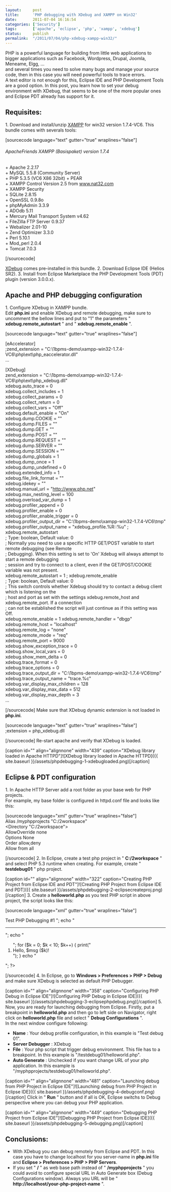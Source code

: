```yaml
---
layout:     post
title:      'PHP debugging with XDebug and XAMPP on Win32'
date:       2011-07-04 16:16:54
categories: ['Security']
tags:       ['apache', 'eclipse', 'php', 'xampp', 'xdebug']
status:     publish 
permalink:  "/2011/07/04/php-xdebug-xampp-win32/"
---
```

PHP is a powerful language for building from little web applications to bigger applications such as Facebook, Wordpress, Drupal, Joomla, Meneame, Elgg, ...  
and several times you need to solve many bugs and manage your source code, then in this case you will need powerful tools to trace errors.  
A text editor is not enough for this, Eclipse IDE and PHP Development Tools are a good option.
In this post, you learn how to set your debug environment with XDebug, that seems to be one of the more popular ones and Eclipse PDT already has support for it.

## Requisites:
1\. Download and install/unzip [XAMPP](http://www.apachefriends.org/en/xampp-windows.html) for win32 version 1.7.4-VC6.
This bundle comes with severals tools:

[sourcecode language="text" gutter="true" wraplines="false"]  

###### ApacheFriends XAMPP (Basispaket) version 1.7.4 ######
\+ Apache 2.2.17  
\+ MySQL 5.5.8 (Community Server)  
\+ PHP 5.3.5 (VC6 X86 32bit) + PEAR  
\+ XAMPP Control Version 2.5 from www.nat32.com  
\+ XAMPP Security  
\+ SQLite 2.8.15  
\+ OpenSSL 0.9.8o  
\+ phpMyAdmin 3.3.9  
\+ ADOdb 5.11  
\+ Mercury Mail Transport System v4.62  
\+ FileZilla FTP Server 0.9.37  
\+ Webalizer 2.01-10  
\+ Zend Optimizer 3.3.0  
\+ Perl 5.10.1  
\+ Mod_perl 2.0.4  
\+ Tomcat 7.0.3  

[/sourcecode]

[XDebug](http://xdebug.org) comes pre-installed in this bundle.
2\. Download Eclipse IDE (Helios SR2).
3\. Install from Eclipse Marketplace the PHP Development Tools (PDT) plugin (version 3.0.0.x).

## Apache and PHP debugging configuration
1\. Configure XDebug in XAMPP bundle.  
Edit **php.ini** and enable XDebug and remote debugging, make sure to uncomment the bellow lines and put to "1" the parameters " **xdebug.remote_autostart** " and " **xdebug.remote_enable** ".

[sourcecode language="text" gutter="true" wraplines="false"]  

[eAccelerator]  
;zend_extension = "C:\1bpms-demo\xampp-win32-1.7.4-VC6\php\ext\php_eaccelerator.dll"  
...

[XDebug]  
zend_extension = "C:\1bpms-demo\xampp-win32-1.7.4-VC6\php\ext\php_xdebug.dll"  
xdebug.auto_trace = 0  
xdebug.collect_includes = 1  
xdebug.collect_params = 0  
xdebug.collect_return = 0  
xdebug.collect_vars = "Off"  
xdebug.default_enable = "On"  
xdebug.dump.COOKIE = ""  
xdebug.dump.FILES = ""  
xdebug.dump.GET = ""  
xdebug.dump.POST = ""  
xdebug.dump.REQUEST = ""  
xdebug.dump.SERVER = ""  
xdebug.dump.SESSION = ""  
xdebug.dump_globals = 1  
xdebug.dump_once = 1  
xdebug.dump_undefined = 0  
xdebug.extended_info = 1  
xdebug.file_link_format = ""  
xdebug.idekey = ""  
xdebug.manual_url = "http://www.php.net"  
xdebug.max_nesting_level = 100  
xdebug.overload_var_dump = 1  
xdebug.profiler_append = 0  
xdebug.profiler_enable = 0  
xdebug.profiler_enable_trigger = 0  
xdebug.profiler_output_dir = "C:\1bpms-demo\xampp-win32-1.7.4-VC6\tmp"  
xdebug.profiler_output_name = "xdebug_profile.%R::%u"
; xdebug.remote_autostart  
; Type: boolean, Default value: 0  
; Normally you need to use a specific HTTP GET/POST variable to start remote debugging (see Remote  
; Debugging). When this setting is set to 'On' Xdebug will always attempt to start a remote debugging  
; session and try to connect to a client, even if the GET/POST/COOKIE variable was not present.  
xdebug.remote_autostart = 1
; xdebug.remote_enable  
; Type: boolean, Default value: 0  
; This switch controls whether Xdebug should try to contact a debug client which is listening on the  
; host and port as set with the settings xdebug.remote_host and xdebug.remote_port. If a connection  
; can not be established the script will just continue as if this setting was Off.  
xdebug.remote_enable = 1
xdebug.remote_handler = "dbgp"  
xdebug.remote_host = "localhost"  
xdebug.remote_log = "none"  
xdebug.remote_mode = "req"  
xdebug.remote_port = 9000  
xdebug.show_exception_trace = 0  
xdebug.show_local_vars = 0  
xdebug.show_mem_delta = 0  
xdebug.trace_format = 0  
xdebug.trace_options = 0  
xdebug.trace_output_dir = "C:\1bpms-demo\xampp-win32-1.7.4-VC6\tmp"  
xdebug.trace_output_name = "trace.%c"  
xdebug.var_display_max_children = 128  
xdebug.var_display_max_data = 512  
xdebug.var_display_max_depth = 3  
...  

[/sourcecode]
Make sure that XDebug dynamic extension is not loaded in **php.ini**.

[sourcecode language="text" gutter="true" wraplines="false"]  
;extension = php_xdebug.dll  

[/sourcecode]
Re-start apache and verify that XDebug is loaded.

[caption id="" align="alignnone" width="439" caption="XDebug library loaded in Apache HTTPD"]![XDebug library loaded in Apache HTTPD]({{ site.baseurl }}/assets/phpdebugging-1-xdebugloaded.png)[/caption]

## Eclipse & PDT configuration
1\. In Apache HTTP Server add a root folder as your base web for PHP projects.  
For example, my base folder is configured in httpd.conf file and looks like this:

[sourcecode language="xml" gutter="true" wraplines="false"]  
Alias /myphpprojects "C:/2workspace"  
<Directory "C:/2workspace">  
AllowOverride none  
Options None  
Order allow,deny  
Allow from all  
</Directory>  

[/sourcecode]
2\. In Eclipse, create a test php project in " **C:/2workspace** " and select PHP 5.3 runtime when creating. For example, create " **testdebug01** " php project.

[caption id="" align="alignnone" width="322" caption="Creating PHP Project from Eclipse IDE and PDT"]![Creating PHP Project from Eclipse IDE and PDT]({{ site.baseurl }}/assets/phpdebugging-2-eclipsecreateproj.png)[/caption]
3\. Create a **helloworld.php** as you test PHP script in above project, the script looks like this:

[sourcecode language="xml" gutter="true" wraplines="false"]  
<?php  
$msg = "crazy world";  
echo "<h1>Test PHP Debugging #1 </h1>";  
echo "<hr>";  
echo "<ol>";  
for ($k = 0; $k < 10; $k++) {  
print("<li>Hello, $msg ($k)! <br>");  
}  
echo "</ol>";  
?>  

[/sourcecode]
4\. In Eclipse, go to **Windows > Preferences > PHP > Debug** and make sure XDebug is selected as default PHP Debugger.

[caption id="" align="alignnone" width="358" caption="Configuring PHP Debug in Eclipse IDE"]![Configuring PHP Debug in Eclipse IDE]({{ site.baseurl }}/assets/phpdebugging-3-eclipsephpdebug.png)[/caption]
5\. Now, you are ready for launching debugging from Eclipse. Firstly, put a breakpoint in **helloworld.php** and then go to left side on Navigator, right click on **helloworld.php** file and select " **Debug Configurations** ".  
In the next window configure following:
  * **Name** : Your debug profile configuration, in this example is "Test debug 01".
  * **Server Debugger** : XDebug
  * **File** : Your php script that trigger debug environment. This file has to a breakpoint. In this example is "/testdebug01/helloworld.php".
  * **Auto Generate** : Unchecked if you want change URL of your php application. In this example is "/myphpprojects/testdebug01/helloworld.php".

[caption id="" align="alignnone" width="481" caption="Launching debug from PHP Project in Eclipse IDE"]![Launching debug from PHP Project in Eclipse IDE]({{ site.baseurl }}/assets/phpdebugging-4-debugconf.png)[/caption]
Click in " **Run** " button and if all is OK, Eclipse switchs to Debug perspective where you can debug your PHP application.

[caption id="" align="alignnone" width="449" caption="Debugging PHP Project from Eclipse IDE"]![Debugging PHP Project from Eclipse IDE]({{ site.baseurl }}/assets/phpdebugging-5-debugging.png)[/caption]

## Conclusions:
  * With XDebug you can debug remotely from Eclipse and PDT. In this case you have to change localhost for you server-name in **php.ini** file and **Eclipse > Preferences > PHP > PHP Servers**.
  * If you set " **/** " as web base path instead of " **/myphpprojects** " you could avoid to configure special URL in Auto Generate box (Debug Configurations window). Always you URL will be " **http://localhost/your-php-project-name** ".
